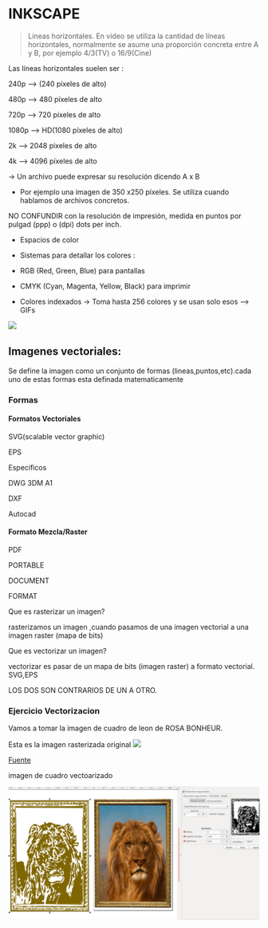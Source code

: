 # INKSCAPE

> Lineas horizontales. En vídeo se utiliza la cantidad de líneas horizontales, normalmente se asume una proporción concreta entre A y B, por ejemplo 4/3(TV)
o 16/9(Cine)

Las líneas horizontales suelen ser :

240p --> (240 píxeles de alto)

480p --> 480 píxeles de alto

720p --> 720 píxeles de alto

1080p --> HD(1080 píxeles de alto)

2k --> 2048 píxeles de alto 

4k --> 4096 píxeles de alto


-> Un archivo puede expresar su resolución dicendo A x B

 - Por ejemplo una imagen de 350 x250 píxeles. Se utiliza cuando hablamos de archivos concretos.

NO CONFUNDIR con la resolución de impresión, medida en puntos por pulgad (ppp) o (dpi) dots per inch.


- Espacios de color 

 - Sistemas para detallar los colores :

 - RGB (Red, Green, Blue) para pantallas

 - CMYK (Cyan, Magenta, Yellow, Black) para imprimir

 - Colores indexados -> Toma hasta 256 colores y se usan solo esos --> GIFs

![](https://c.tenor.com/_SPMSIgwlT8AAAAC/kid-run.gif)



## Imagenes vectoriales:
Se define la imagen como un conjunto de formas (lineas,puntos,etc).cada uno de estas formas esta definada matematicamente

### Formas 

#### Formatos Vectoriales

SVG(scalable vector graphic)

EPS

Especificos

DWG 3DM A1

DXF

Autocad

#### Formato Mezcla/Raster

PDF

PORTABLE

DOCUMENT

FORMAT

Que es rasterizar un imagen?

rasterizamos un imagen ,cuando pasamos de una imagen vectorial a una imagen raster  (mapa de bits)


Que es vectorizar un imagen?

vectorizar es pasar de un mapa de bits 
(imagen raster) a formato vectorial. SVG,EPS

LOS DOS SON CONTRARIOS DE UN A OTRO.


### Ejercicio Vectorizacion

Vamos a tomar la imagen de cuadro de leon de ROSA BONHEUR.

Esta es la imagen rasterizada original 
![](https://imagenes.elpais.com/resizer/BZC1wtnQ7F9Fh9_KJdxKWADf-yA=/1960x0/arc-anglerfish-eu-central-1-prod-prisa.s3.amazonaws.com/public/XFGHWVUB6GGPQQBIV36UCJXVOY.jpg)

[Fuente](https://www.museodelprado.es/coleccion/obra-de-arte/el-cid/19984271-9cb6-476d-8655-f012e1fec1bf)

imagen de cuadro vectoarizado

![](https://raw.githubusercontent.com/Hanzla55/primer-trimestre/main/dibujo.png)
